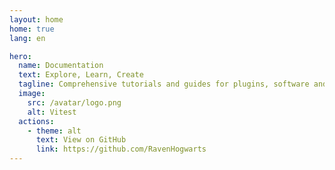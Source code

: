 ```yaml
---
layout: home
home: true
lang: en

hero:
  name: Documentation
  text: Explore, Learn, Create
  tagline: Comprehensive tutorials and guides for plugins, software and utilities developed by RavenHogwarts
  image:
    src: /avatar/logo.png
    alt: Vitest
  actions:
    - theme: alt
      text: View on GitHub
      link: https://github.com/RavenHogwarts
---
```


<script setup>
  import Home from "../.vitepress/theme/components/Home.vue"

  const categories = [
    {
      icon: 'Puzzle',
      title: 'Obsidian Plugins',
      items: [
        {
          icon: 'Gavel',
          title: 'RavenHogwarts Toolkit(OTK)',
          description: 'Multi-functional toolkit for enhanced productivity',
          link: '/obsidian-ravenhogwarts-toolkit/'
        },
        {
          icon: 'CodeXml',
          title: 'Ace Code Editor',
          description: 'Edit code files directly using the Ace editor',
          link: '/obsidian-ace-code-editor/'
        },
        {
          icon: 'Telescope',
          title: 'Yearly Glance',
          description: 'Annual events overview with customizable management.',
          link: '/obsidian-yearly-glance/'
        },
        {
          icon: 'Image',
          title: 'Custom Icons',
          description: 'Customize icons for workspaces and documents',
          link: '/obsidian-custom-icons/'
        },
      ]
    }
  ]
</script>

<HomeUnderline />

<Home :categories="categories" />